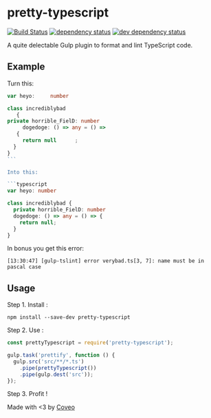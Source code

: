 # pretty-typescript

[![Build Status](https://travis-ci.org/coveo/pretty-typescript.svg?branch=master)](https://travis-ci.org/coveo/pretty-typescript)
[![dependency status](https://david-dm.org/coveo/pretty-typescript.svg)](https://david-dm.org/coveo/pretty-typescript)
[![dev dependency status](https://david-dm.org/coveo/pretty-typescript/dev-status.svg)](https://david-dm.org/coveo/pretty-typescript#info=devDependencies)

A quite delectable Gulp plugin to format and lint TypeScript code.

## Example

Turn this:

```typescript
var heyo:     number

class incrediblybad
   {
private horrible_FielD: number
     dogedoge: () => any = () =>
   {
     return null      ;
  }
}
``` 

Into this:

```typescript
var heyo: number

class incrediblybad {
  private horrible_FielD: number
  dogedoge: () => any = () => {
    return null;
  }
}
```

In bonus you get this error: 

``` 
[13:30:47] [gulp-tslint] error verybad.ts[3, 7]: name must be in pascal case
```

## Usage

Step 1. Install :

```
npm install --save-dev pretty-typescript
```

Step 2. Use :

```javascript
const prettyTypescript = require('pretty-typescript');

gulp.task('prettify', function () {
  gulp.src('src/**/*.ts')
    .pipe(prettyTypescript())
    .pipe(gulp.dest('src'));
});
```

Step 3. Profit !

Made with <3 by [Coveo](http://coveo.com)
